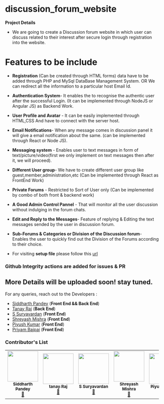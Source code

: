 # discussion_forum_website
**Project Details**
* We are going to create a Discussion forum website in which user can discuss related to their interest after secure login through registration into the website. 
# Features to be include

* **Registration** (Can be created through HTML forms) data have to be added through PHP and MySql DataBase Management System. OR We can redirect all the information to a particular host Email Id.

* **Authentication System**- It enables the to recognise the authentic user after the successful Login. (It can be implemented through NodeJS or Angular JS) as Backend Work.

* **User Profile and Avatar** - It can be easily implemented through HTML,CSS And have to connect with the server host.

* **Email Notifications**- When any message comes in discussion panel it will give a email  notification about the same. (can be implemented through React or Node JS).

* **Messaging system** - Enables user to text messages in form of text/picture/video(first we only implement on text messages then after it, we will proceed).

* **Different User group**- We have to create different user group like guest,member,administration,etc (Can be implemented through React as FrontEnd Work)

* **Private Forums** - Restricted to Sort of User only (Can be implemented by combo of both front & backend work)

* **A Good Admin Control Pannel** - That will monitor all the user discussion without indulging in the forum chats.

* **Edit and Reply to the Messages**-  Feature of replying & Editing the text messages sended by the user in discussion forum.

* **Sub-Forums & Categories or Division of the Discussion forum**- Enables the user to quickly find out the Division of the Forums according to their choice.
* For visiting **setup file** please follow this [url](https://github.com/siddharth25pandey/discussion_forum_website/blob/master/setup.md)

### Github Integrity actions are added for issues & PR
## More Details will be uploaded soon! stay tuned.
For any queries, reach out to the Developers :
* [Siddharth Pandey](mailto:siddharth25pandey@gmail.com) (**Front End && Back End**)
* [Tanay Raj](mailto:tanay.raj76@gmail.com) (**Back End**)
* [S Suryavardan](mailto:suryavardan17@gmail.com) (**Front End**)
* [Shreyash Mishra](mailto:shreyashm1601@gmail.com) (**Front End**)
* [Piyush Kumar](mailto:kumarpiyushsingh9311@gmail.com) (**Front End**)
* [Priyam Bajpai](mailto:priyambajpai@yahoo.in) (**Front End**)

### Contributor's List
<table>
  <tr>
    <td align="center"><a href="https://siddharth25pandey.github.io/"><img src="https://avatars1.githubusercontent.com/siddharth25pandey" width="100px;" alt=""/><br /><sub><b>Siddharth Pandey</b></sub></a><br /> <a href="https://github.com/siddharth25pandey/discussion_forum_website/commits?author=siddharth25pandey" title="Documentation">📖</a></td>
    <td align="center"><a href="https://github.com/tanay13"><img src="https://avatars1.githubusercontent.com/tanay13" width="100px;" alt=""/><br /><sub><b>tanay Raj</b></sub></a><br /> <a href="https://github.com/siddharth25pandey/discussion_forum_website/commits?author=tanay13" title="Documentation">📖</a></td>
    <td align="center"><a href="https://github.com/surya1701"><img src="https://avatars1.githubusercontent.com/surya1701" width="100px;" alt=""/><br /><sub><b>S Suryavardan</b></sub></a><br /> <a href="https://github.com/siddharth25pandey/discussion_forum_website/commits?author=surya1701" title="Documentation">📖</a></td>
    <td align="center"><a href="https://github.com/Shreyashm16"><img src="https://avatars1.githubusercontent.com/Shreyashm16" width="100px;" alt=""/><br /><sub><b>Shreyash Mishra</b></sub></a><br /> <a href="https://github.com/siddharth25pandey/discussion_forum_website/commits?author=Shreyashm16" title="Documentation">📖</a></td>
     <td align="center"><a href="https://github.com/piyush9311"><img src="https://avatars1.githubusercontent.com/piyush9311" width="100px;" alt=""/><br /><sub><b>Piyush Kumar</b></sub></a><br /> <a href="https://github.com/siddharth25pandey/discussion_forum_website/commits?author=piyush9311" title="Documentation">📖</a></td>
 <td align="center"><a href="https://github.com/prichoms"><img src="https://avatars1.githubusercontent.com/prichoms" width="100px;" alt=""/><br /><sub><b>Priyam Bajpai</b></sub></a><br /> <a href="https://github.com/siddharth25pandey/discussion_forum_website/commits?author=prichoms" title="Documentation">📖</a></td>
     
    
  </tr>
</table>
